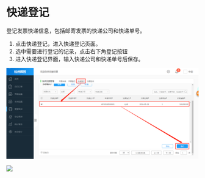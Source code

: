 # 快递登记

登记发票快递信息，包括邮寄发票的快递公司和快递单号。

1. 点击快递登记，进入快递登记页面。
2. 选中需要进行登记的记录，点击右下角登记按钮
3. 进入快递登记界面，输入快递公司和快递单号后保存。

![](/assets/快递登记02.png)

![](/assets/等1.png)

